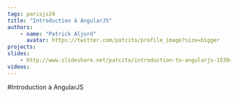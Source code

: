 ```yaml
---
tags: parisjs24
title: "Introduction à AngularJS"
authors:
    - name: "Patrick Aljord"
      avatar: https://twitter.com/patcito/profile_image?size=bigger
projects:
slides:
    - http://www.slideshare.net/patcito/introduction-to-angularjs-15394765
videos:
---
```

#Introduction à AngularJS
